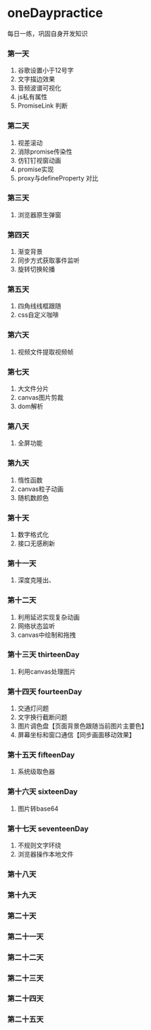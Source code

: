 # oneDaypractice
每日一练，巩固自身开发知识

### 第一天
1. 谷歌设置小于12号字
2. 文字描边效果
3. 音频波谱可视化
4. js私有属性
5. PromiseLink 判断

### 第二天
1. 视差滚动
2. 消除promise传染性
3. 仿钉钉视窗动画
4. promise实现
5. proxy与defineProperty 对比

### 第三天
1. 浏览器原生弹窗

### 第四天
1. 渐变背景
2. 同步方式获取事件监听
3. 旋转切换轮播

### 第五天
1. 四角线线框跟随
2. css自定义咖啡

### 第六天
1. 视频文件提取视频帧

### 第七天
1. 大文件分片
2. canvas图片剪裁
3. dom解析

### 第八天
1. 全屏功能

### 第九天
1. 惰性函数
2. canvas粒子动画
3. 随机数颜色

### 第十天
1. 数字格式化
2. 接口无感刷新

### 第十一天
1. 深度克隆出、

### 第十二天
1. 利用延迟实现复杂动画
2. 网络状态监听
3. canvas中绘制和拖拽

### 第十三天  thirteenDay
1. 利用canvas处理图片

### 第十四天 fourteenDay
1. 交通灯问题
2. 文字换行截断问题
3. 图片调色盘【页面背景色跟随当前图片主要色】
4. 屏幕坐标和窗口通信【同步画面移动效果】

### 第十五天 fifteenDay
1. 系统级取色器

### 第十六天 sixteenDay
1. 图片转base64

### 第十七天 seventeenDay
1. 不规则文字环绕
2. 浏览器操作本地文件

### 第十八天

### 第十九天

### 第二十天

### 第二十一天

### 第二十二天

### 第二十三天

### 第二十四天

### 第二十五天